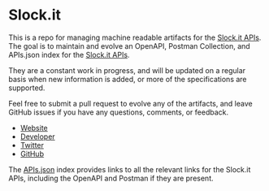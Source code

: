 # Slock.itThis is a repo for managing machine readable artifacts for the [Slock.it APIs](https://slock.it). The goal is to maintain and evolve an OpenAPI, Postman Collection, and APIs.json index for the [Slock.it APIs](https://slock.it).They are a constant work in progress, and will be updated on a regular basis when new information is added, or more of the specifications are supported.Feel free to submit a pull request to evolve any of the artifacts, and leave GitHub issues if you have any questions, comments, or feedback.- [Website](https://slock.it)- [Developer](https://slock.it)- [Twitter](https://twitter.com/slockitproject)- [GitHub](https://github.com/slockit)The [APIs.json](https://github.com/api-evangelist/slock-it/blob/master/apis.json) index provides links to all the relevant links for the Slock.it APIs, including the OpenAPI and Postman if they are present.